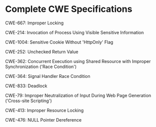 

# Complete CWE Specifications

CWE-667: Improper Locking

CWE-214: Invocation of Process Using Visible Sensitive Information

CWE-1004: Sensitive Cookie Without 'HttpOnly' Flag

CWE-252: Unchecked Return Value

CWE-362: Concurrent Execution using Shared Resource with Improper Synchronization ('Race Condition')

CWE-364: Signal Handler Race Condition

CWE-833: Deadlock

CWE-79: Improper Neutralization of Input During Web Page Generation ('Cross-site Scripting')

CWE-413: Improper Resource Locking

CWE-476: NULL Pointer Dereference